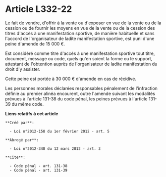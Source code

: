 # Article L332-22

Le fait de vendre, d'offrir à la vente ou d'exposer en vue de la vente ou de la cession ou de fournir les moyens en vue de la
vente ou de la cession des titres d'accès à une manifestation sportive, de manière habituelle et sans l'accord de
l'organisateur de ladite manifestation sportive, est puni d'une peine d'amende de 15 000 €. 

Est considéré comme titre d'accès à une manifestation sportive tout titre, document, message ou code, quels qu'en soient la
forme ou le support, attestant de l'obtention auprès de l'organisateur de ladite manifestation du droit d'y assister. 

Cette peine est portée à 30 000 € d'amende en cas de récidive. 

Les personnes morales déclarées responsables pénalement de l'infraction définie au premier alinéa encourent, outre l'amende
suivant les modalités prévues à l'article 131-38 du code pénal, les peines prévues à l'article 131-39 du même code.

**Liens relatifs à cet article**

	**Créé par**:

	  - Loi n°2012-158 du 1er février 2012 - art. 5

	**Abrogé par**:

	  - Loi n°2012-348 du 12 mars 2012 - art. 3

	**Cite**:

	  - Code pénal - art. 131-38
	  - Code pénal - art. 131-39
